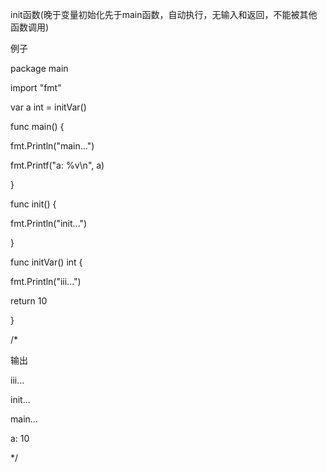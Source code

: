 init函数(晚于变量初始化先于main函数，自动执行，无输入和返回，不能被其他函数调用)

例子

package main

import "fmt"

var a int = initVar()

func main() {

  fmt.Println("main...")

  fmt.Printf("a: %v\n", a)

}

func init() {

  fmt.Println("init...")

}

func initVar() int {

  fmt.Println("iii...")

  return 10

}

/*

输出

iii...

init...

main...

a: 10

*/